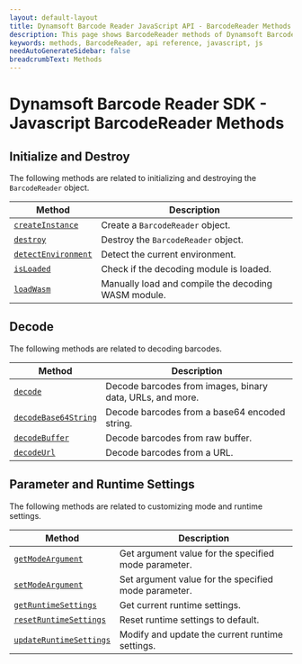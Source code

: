 ```yaml
---
layout: default-layout
title: Dynamsoft Barcode Reader JavaScript API - BarcodeReader Methods
description: This page shows BarcodeReader methods of Dynamsoft Barcode Reader JavaScript SDK.
keywords: methods, BarcodeReader, api reference, javascript, js
needAutoGenerateSidebar: false
breadcrumbText: Methods
---
```



# Dynamsoft Barcode Reader SDK - Javascript BarcodeReader Methods

## Initialize and Destroy

The following methods are related to initializing and destroying the `BarcodeReader` object.

| Method               | Description |
|----------------------|-------------|
| [`createInstance`](initialize-and-destroy.md#createinstance) | Create a  `BarcodeReader` object. |
| [`destroy`](initialize-and-destroy.md#destroy) | Destroy the `BarcodeReader` object. |
| [`detectEnvironment`](initialize-and-destroy.md#detectenvironment) | Detect the current environment. |
| [`isLoaded`](initialize-and-destroy.md#isloaded) | Check if the decoding module is loaded. |
| [`loadWasm`](initialize-and-destroy.md#loadwasm) | Manually load and compile the decoding WASM module. |

## Decode

The following methods are related to decoding barcodes.

| Method               | Description |
|----------------------|-------------|
| [`decode`](decode.md#decode) | Decode barcodes from images, binary data, URLs, and more. |
| [`decodeBase64String`](decode.md#decodebase64string) | Decode barcodes from a base64 encoded string. |
| [`decodeBuffer`](decode.md#decodebuffer) | Decode barcodes from raw buffer. |
| [`decodeUrl`](decode.md#decodeurl) | Decode barcodes from a URL. |

## Parameter and Runtime Settings

The following methods are related to customizing mode and runtime settings.

| Method               | Description |
|----------------------|-------------|
| [`getModeArgument`](parameter-and-runtime-settings.md#getmodeargument) | Get argument value for the specified mode parameter. |
| [`setModeArgument`](parameter-and-runtime-settings.md#setmodeargument) | Set argument value for the specified mode parameter. |
| [`getRuntimeSettings`](parameter-and-runtime-settings.md#getruntimesettings) | Get current runtime settings. |
| [`resetRuntimeSettings`](parameter-and-runtime-settings.md#resetruntimesettings) | Reset runtime settings to default. |
| [`updateRuntimeSettings`](parameter-and-runtime-settings.md#updateruntimesettings) | Modify and update the current runtime settings. |
